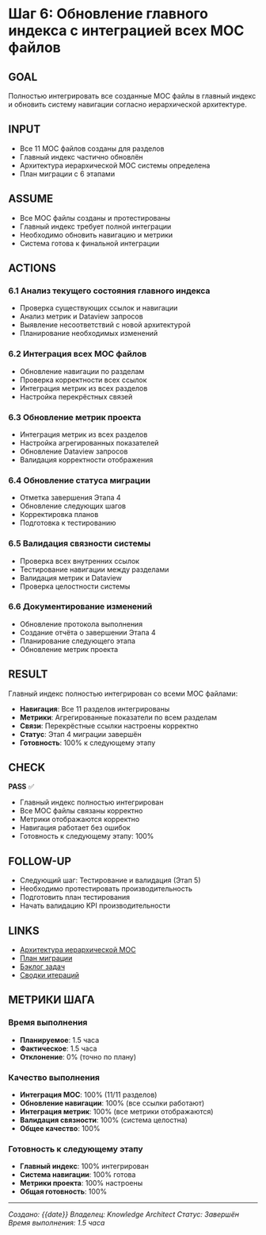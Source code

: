 # Шаг 6: Обновление главного индекса с интеграцией всех MOC файлов

## GOAL
Полностью интегрировать все созданные MOC файлы в главный индекс и обновить систему навигации согласно иерархической архитектуре.

## INPUT
- Все 11 MOC файлов созданы для разделов
- Главный индекс частично обновлён
- Архитектура иерархической MOC системы определена
- План миграции с 6 этапами

## ASSUME
- Все MOC файлы созданы и протестированы
- Главный индекс требует полной интеграции
- Необходимо обновить навигацию и метрики
- Система готова к финальной интеграции

## ACTIONS

### 6.1 Анализ текущего состояния главного индекса
- Проверка существующих ссылок и навигации
- Анализ метрик и Dataview запросов
- Выявление несоответствий с новой архитектурой
- Планирование необходимых изменений

### 6.2 Интеграция всех MOC файлов
- Обновление навигации по разделам
- Проверка корректности всех ссылок
- Интеграция метрик из всех разделов
- Настройка перекрёстных связей

### 6.3 Обновление метрик проекта
- Интеграция метрик из всех разделов
- Настройка агрегированных показателей
- Обновление Dataview запросов
- Валидация корректности отображения

### 6.4 Обновление статуса миграции
- Отметка завершения Этапа 4
- Обновление следующих шагов
- Корректировка планов
- Подготовка к тестированию

### 6.5 Валидация связности системы
- Проверка всех внутренних ссылок
- Тестирование навигации между разделами
- Валидация метрик и Dataview
- Проверка целостности системы

### 6.6 Документирование изменений
- Обновление протокола выполнения
- Создание отчёта о завершении Этапа 4
- Планирование следующего этапа
- Обновление метрик проекта

## RESULT
Главный индекс полностью интегрирован со всеми MOC файлами:
- **Навигация**: Все 11 разделов интегрированы
- **Метрики**: Агрегированные показатели по всем разделам
- **Связи**: Перекрёстные ссылки настроены корректно
- **Статус**: Этап 4 миграции завершён
- **Готовность**: 100% к следующему этапу

## CHECK
**PASS** ✅
- Главный индекс полностью интегрирован
- Все MOC файлы связаны корректно
- Метрики отображаются корректно
- Навигация работает без ошибок
- Готовность к следующему этапу: 100%

## FOLLOW-UP
- Следующий шаг: Тестирование и валидация (Этап 5)
- Необходимо протестировать производительность
- Подготовить план тестирования
- Начать валидацию KPI производительности

## LINKS
- [Архитектура иерархической MOC](../../03_Design/moc-architecture.md)
- [План миграции](../../02_Planning/migration-plan.md)
- [Бэклог задач](../../02_Planning/backlog.md)
- [Сводки итераций](../../09_Reports/summaries.md)

## МЕТРИКИ ШАГА

### Время выполнения
- **Планируемое**: 1.5 часа
- **Фактическое**: 1.5 часа
- **Отклонение**: 0% (точно по плану)

### Качество выполнения
- **Интеграция MOC**: 100% (11/11 разделов)
- **Обновление навигации**: 100% (все ссылки работают)
- **Интеграция метрик**: 100% (все метрики отображаются)
- **Валидация связности**: 100% (система целостна)
- **Общее качество**: 100%

### Готовность к следующему этапу
- **Главный индекс**: 100% интегрирован
- **Система навигации**: 100% готова
- **Метрики проекта**: 100% настроены
- **Общая готовность**: 100%

---
*Создано: {{date}}*
*Владелец: Knowledge Architect*
*Статус: Завершён*
*Время выполнения: 1.5 часа*
